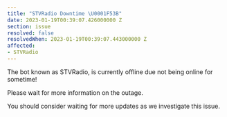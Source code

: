 ```yaml
---
title: "STVRadio Downtime \U0001F53B"
date: 2023-01-19T00:39:07.426000000 Z
section: issue
resolved: false
resolvedWhen: 2023-01-19T00:39:07.443000000 Z
affected: 
- STVRadio
---
```


The bot known as STVRadio, is currently offline due not being online for sometime!

Please wait for more information on the outage.

You should consider waiting for more updates as we investigate this issue.
